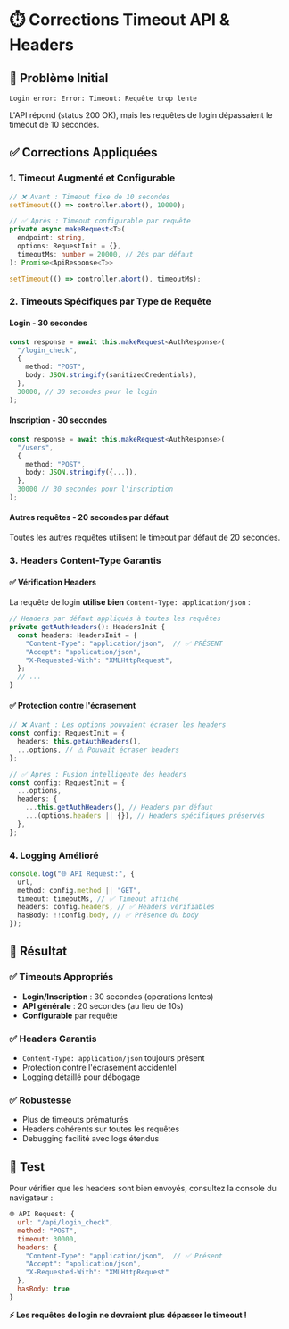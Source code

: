 # ⏱️ Corrections Timeout API & Headers

## 🐛 Problème Initial

```
Login error: Error: Timeout: Requête trop lente
```

L'API répond (status 200 OK), mais les requêtes de login dépassaient le timeout de 10 secondes.

## ✅ Corrections Appliquées

### 1. **Timeout Augmenté et Configurable**

```typescript
// ❌ Avant : Timeout fixe de 10 secondes
setTimeout(() => controller.abort(), 10000);

// ✅ Après : Timeout configurable par requête
private async makeRequest<T>(
  endpoint: string,
  options: RequestInit = {},
  timeoutMs: number = 20000, // 20s par défaut
): Promise<ApiResponse<T>>

setTimeout(() => controller.abort(), timeoutMs);
```

### 2. **Timeouts Spécifiques par Type de Requête**

#### **Login** - 30 secondes

```typescript
const response = await this.makeRequest<AuthResponse>(
  "/login_check",
  {
    method: "POST",
    body: JSON.stringify(sanitizedCredentials),
  },
  30000, // 30 secondes pour le login
);
```

#### **Inscription** - 30 secondes

```typescript
const response = await this.makeRequest<AuthResponse>(
  "/users",
  {
    method: "POST",
    body: JSON.stringify({...}),
  },
  30000 // 30 secondes pour l'inscription
);
```

#### **Autres requêtes** - 20 secondes par défaut

Toutes les autres requêtes utilisent le timeout par défaut de 20 secondes.

### 3. **Headers Content-Type Garantis**

#### ✅ **Vérification Headers**

La requête de login **utilise bien** `Content-Type: application/json` :

```typescript
// Headers par défaut appliqués à toutes les requêtes
private getAuthHeaders(): HeadersInit {
  const headers: HeadersInit = {
    "Content-Type": "application/json",  // ✅ PRÉSENT
    "Accept": "application/json",
    "X-Requested-With": "XMLHttpRequest",
  };
  // ...
}
```

#### ✅ **Protection contre l'écrasement**

```typescript
// ❌ Avant : Les options pouvaient écraser les headers
const config: RequestInit = {
  headers: this.getAuthHeaders(),
  ...options, // ⚠️ Pouvait écraser headers
};

// ✅ Après : Fusion intelligente des headers
const config: RequestInit = {
  ...options,
  headers: {
    ...this.getAuthHeaders(), // Headers par défaut
    ...(options.headers || {}), // Headers spécifiques préservés
  },
};
```

### 4. **Logging Amélioré**

```typescript
console.log("🌐 API Request:", {
  url,
  method: config.method || "GET",
  timeout: timeoutMs, // ✅ Timeout affiché
  headers: config.headers, // ✅ Headers vérifiables
  hasBody: !!config.body, // ✅ Présence du body
});
```

## 🎯 Résultat

### ✅ **Timeouts Appropriés**

- **Login/Inscription** : 30 secondes (operations lentes)
- **API générale** : 20 secondes (au lieu de 10s)
- **Configurable** par requête

### ✅ **Headers Garantis**

- `Content-Type: application/json` toujours présent
- Protection contre l'écrasement accidentel
- Logging détaillé pour débogage

### ✅ **Robustesse**

- Plus de timeouts prématurés
- Headers cohérents sur toutes les requêtes
- Debugging facilité avec logs étendus

## 🚀 Test

Pour vérifier que les headers sont bien envoyés, consultez la console du navigateur :

```javascript
🌐 API Request: {
  url: "/api/login_check",
  method: "POST",
  timeout: 30000,
  headers: {
    "Content-Type": "application/json",  // ✅ Présent
    "Accept": "application/json",
    "X-Requested-With": "XMLHttpRequest"
  },
  hasBody: true
}
```

**⚡ Les requêtes de login ne devraient plus dépasser le timeout !**
